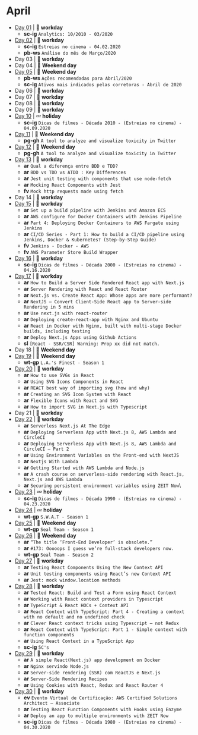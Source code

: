 # April

- [Day 01](04-01-2020.md) | :construction_worker: **workday**
  - **sc-ig** `Analytics: 10/2010 - 03/2020`
- [Day 02](04-02-2020.md) | :construction_worker: **workday**
  - **sc-ig** `Estreias no cinema - 04.02.2020`
  - **pb-ws** `Análise do mês de Março/2020`
- Day 03 | :construction_worker: **workday**
- Day 04 | :sunrise_over_mountains: **Weekend day**
- [Day 05](04-05-2020.md) | :sunrise_over_mountains: **Weekend day**
  - **pb-ws** `Ações recomendadas para Abril/2020`
  - **sc-ig** `Ativos mais indicados pelas corretoras - Abril de 2020`
- Day 06 | :construction_worker: **workday**
- Day 07 | :construction_worker: **workday**
- Day 08 | :construction_worker: **workday**
- Day 09 | :construction_worker: **workday**
- [Day 10](04-10-2020.md) | :zzz: **holiday**
  - **sc-ig** `Dicas de filmes - Década 2010 - (Estreias no cinema) - 04.09.2020`
- [Day 11](04-11-2020.md) | :sunrise_over_mountains: **Weekend day**
  - **pg-gh** `A tool to analyze and visualize toxicity in Twitter`
- [Day 12](04-12-2020.md) | :sunrise_over_mountains: **Weekend day**
  - **pg-gh** `A tool to analyze and visualize toxicity in Twitter`
- [Day 13](04-13-2020.md) | :construction_worker: **workday**
  - **ar** `Qual a diferença entre BDD e TDD?`
  - **ar** `BDD vs TDD vs ATDD : Key Differences`
  - **ar** `Jest unit testing with components that use node-fetch`
  - **ar** `Mocking React Components with Jest`
  - **fv** `Mock http requests made using fetch`
- Day 14 | :construction_worker: **workday**
- [Day 15](04-15-2020.md) | :construction_worker: **workday**
  - **ar** `Set up a build pipeline with Jenkins and Amazon ECS`
  - **ar** `AWS configure for Docker Containers with Jenkins Pipeline`
  - **ar** `Part 4: Deploying Docker Containers to AWS Fargate using Jenkins`
  - **ar** `CI/CD Series - Part 1: How to build a CI/CD pipeline using Jenkins, Docker & Kubernetes? (Step-by-Step Guide)`
  - **fv** `Jenkins - Docker - AWS`
  - **fv** `AWS Parameter Store Build Wrapper`
- [Day 16](04-16-2020.md) | :construction_worker: **workday**
  - **sc-ig** `Dicas de filmes - Década 2000 - (Estreias no cinema) - 04.16.2020`
- [Day 17](04-17-2020.md) | :construction_worker: **workday**
  - **ar** `How to Build a Server Side Rendered React app with Next.js`
  - **ar** `Server Rendering with React and React Router`
  - **ar** `Next.js vs. Create React App: Whose apps are more performant?`
  - **ar** `NextJS — Convert Client-Side React app to Server-side Rendering in 5 mins`
  - **ar** `Use next.js with react-router`
  - **ar** `Deploying create-react-app with Nginx and Ubuntu`
  - **ar** `React in Docker with Nginx, built with multi-stage Docker builds, including testing`
  - **ar** `Deploy Next.js Apps using Github Actions`
  - **sl** `[React - SSR/CSR] Warning: Prop xx did not match.`
- Day 18 | :sunrise_over_mountains: **Weekend day**
- [Day 19](04-19-2020.md) | :sunrise_over_mountains: **Weekend day**
  - **wt-gp** `L.A.'s Finest - Season 1`
- [Day 20](04-20-2020.md) | :construction_worker: **workday**
  - **ar** `How to use SVGs in React`
  - **ar** `Using SVG Icons Components in React`
  - **ar** `REACT best way of importing svg (how and why)`
  - **ar** `Creating an SVG Icon System with React`
  - **ar** `Flexible Icons with React and SVG`
  - **ar** `How to import SVG in Next.js with Typescript`
- Day 21 | :construction_worker: **workday**
- [Day 22](04-22-2020.md) | :construction_worker: **workday**
  - **ar** `Serverless Next.js At The Edge`
  - **ar** `Deploying Serverless App with Next.js 8, AWS Lambda and CircleCI`
  - **ar** `Deploying Serverless App with Next.js 8, AWS Lambda and CircleCI — Part 2`
  - **ar** `Using Environment Variables on the Front-end with NextJS`
  - **ar** `Nextjs With Lambda`
  - **ar** `Getting Started with AWS Lambda and Node.js`
  - **ar** `A crash course on serverless-side rendering with React.js, Next.js and AWS Lambda`
  - **ar** `Securing persistent environment variables using ZEIT Now`\
- [Day 23](04-23-2020.md) | :zzz: **holiday**
  - **sc-ig** `Dicas de filmes - Década 1990 - (Estreias no cinema) - 04.23.2020`
- [Day 24](04-24-2020.md) | :zzz: **holiday**
  - **wt-gp** `S.W.A.T - Season 1`
- [Day 25](04-25-2020.md) | :sunrise_over_mountains: **Weekend day**
  - **wt-gp** `Seal Team - Season 1`
- [Day 26](04-26-2020.md) | :sunrise_over_mountains: **Weekend day**
  - **ar** `“The title ‘Front-End Developer’ is obsolete.”`
  - **ar** `#173: Ooooops I guess we’re full-stack developers now.`
  - **wt-gp** `Seal Team - Season 2`
- [Day 27](04-27-2020.md) | :construction_worker: **workday**
  - **ar** `Testing React Components Using the New Context API`
  - **ar** `Unit testing components using React’s new Context API`
  - **ar** `Jest: mock window.location methods`
- [Day 28](04-28-2020.md) | :construction_worker: **workday**
  - **ar** `Tested React: Build and Test a Form using React Context`
  - **ar** `Working with React context providers in Typescript`
  - **ar** `TypeScript & React HOCs + Context API`
  - **ar** `React Context with TypeScript: Part 4 - Creating a context with no default and no undefined check`
  - **ar** `Clever React context tricks using Typescript — not Redux`
  - **ar** `React Context with TypeScript: Part 1 - Simple context with function components`
  - **ar** `Using React Context in a TypeScript App`
  - **sc-ig** `5C's`
- [Day 29](04-29-2020.md) | :construction_worker: **workday**
  - **ar** `A simple React(Next.js) app development on Docker`
  - **ar** `Nginx servindo Node.js`
  - **ar** `Server-side rendering (SSR) com ReactJS e Next.js`
  - **ar** `Server-Side Rendering Recipes`
  - **ar** `Using Cookies with React, Redux and React Router 4`
- [Day 30](04-30-2020.md) | :construction_worker: **workday**
  - **ev** `Evento Virtual de Certificação: AWS Certified Solutions Architect – Associate`
  - **ar** `Testing React Function Components with Hooks using Enzyme`
  - **ar** `Deploy an app to multiple environments with ZEIT Now`
  - **sc-ig** `Dicas de filmes - Década 1980 - (Estreias no cinema) - 04.30.2020`

